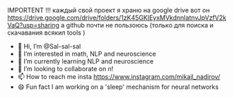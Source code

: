 IMPORTENT !!!
 каждый свой проект я храню на google drive вот он
https://drive.google.com/drive/folders/1zK45GKIEyxMVkdnnIatnvJpVzfV2kVaQ?usp=sharing
а  github почти не пользоюсь (только для поиска и скачавания всякил tools )
- 👋 Hi, I’m @Sal-sal-sal
- 👀 I’m interested in math, NLP and neuroscience 
- 🌱 I’m currently learning NLP  and neuroscience
- 💞️ I’m looking to collaborate on n!
- 📫 How to reach me insta https://www.instagram.com/mikail_nadirov/
- 😄 Fun fact I am working on a 'sleep' mechanism for neural networks
<!---
Sal-sal-sal/Sal-sal-sal is a ✨ special ✨ repository because its `README.md` (this file) appears on your GitHub profile.
You can click the Preview link to take a look at your changes.
--->
